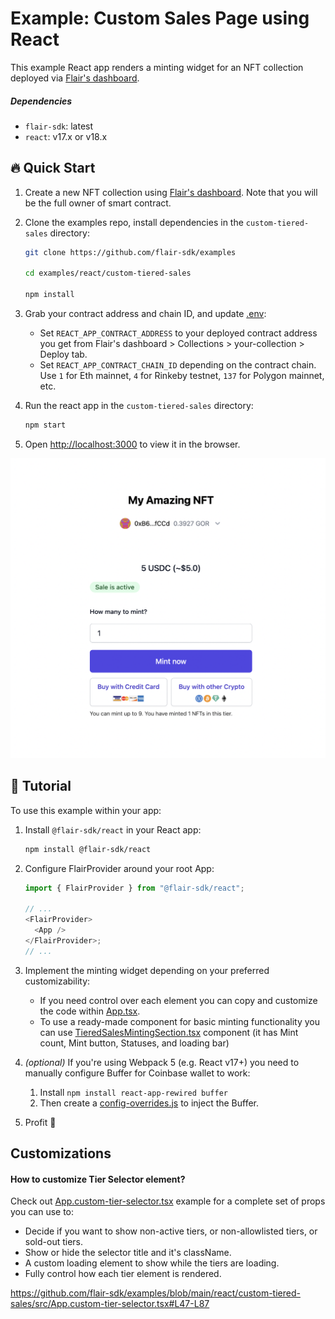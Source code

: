 # Example: Custom Sales Page using React

This example React app renders a minting widget for an NFT collection deployed via [Flair's dashboard](https://app.flair.dev).

##### Dependencies

- `flair-sdk`: latest
- `react`: v17.x or v18.x

## :fire: Quick Start

1. Create a new NFT collection using [Flair's dashboard](https://app.flair.dev). Note that you will be the full owner of smart contract.
2. Clone the examples repo, install dependencies in the `custom-tiered-sales` directory:

   ```sh
   git clone https://github.com/flair-sdk/examples

   cd examples/react/custom-tiered-sales

   npm install
   ```

3. Grab your contract address and chain ID, and update [.env](./.env):
   - Set `REACT_APP_CONTRACT_ADDRESS` to your deployed contract address you get from Flair's dashboard > Collections > your-collection > Deploy tab.
   - Set `REACT_APP_CONTRACT_CHAIN_ID` depending on the contract chain. Use `1` for Eth mainnet, `4` for Rinkeby testnet, `137` for Polygon mainnet, etc.
4. Run the react app in the `custom-tiered-sales` directory:

   ```sh
   npm start
   ```

5. Open [http://localhost:3000](http://localhost:3000) to view it in the browser.

![Screenshot](./custom-minting-website.png)

## 🔮 Tutorial

To use this example within your app:

1. Install `@flair-sdk/react` in your React app:

   ```sh
   npm install @flair-sdk/react
   ```

2. Configure FlairProvider around your root App:

   ```ts
   import { FlairProvider } from "@flair-sdk/react";

   // ...
   <FlairProvider>
     <App />
   </FlairProvider>;
   // ...
   ```

3. Implement the minting widget depending on your preferred customizability:

   - If you need control over each element you can copy and customize the code within [App.tsx](./src/App.tsx).
   - To use a ready-made component for basic minting functionality you can use [TieredSalesMintingSection.tsx](https://github.com/flair-sdk/typescript/blob/main/packages/react/src/modules/finance/tiered-sales/sections/TieredSalesMintingSection.tsx) component (it has Mint count, Mint button, Statuses, and loading bar)

4. _(optional)_ If you're using Webpack 5 (e.g. React v17+) you need to manually configure Buffer for Coinbase wallet to work:

   1. Install `npm install react-app-rewired buffer`
   2. Then create a [config-overrides.js](config-overrides.js) to inject the Buffer.

5. Profit :rocket:

## Customizations

#### How to customize Tier Selector element?

Check out [App.custom-tier-selector.tsx](./src/App.custom-tier-selector.tsx) example for a complete set of props you can use to:
* Decide if you want to show non-active tiers, or non-allowlisted tiers, or sold-out tiers.
* Show or hide the selector title and it's className.
* A custom loading element to show while the tiers are loading.
* Fully control how each tier element is rendered.

https://github.com/flair-sdk/examples/blob/main/react/custom-tiered-sales/src/App.custom-tier-selector.tsx#L47-L87
